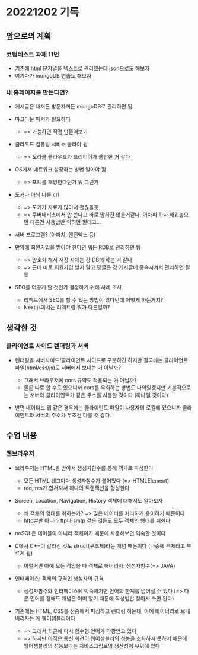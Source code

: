 # 20221202 기록
## 앞으로의 계획
### 코딩테스트 과제 11번
- 기존에 html 문자열을 텍스트로 관리했는데 json으로도 해보자
- 여기다가 mongoDB 연습도 해보자

<!-- ### 블로그 만들기
- 홈페이지로 갈아타더라도 일단 블로그 만들던 거 마무리는 짓자
  - 구글 커스텀 서치 엔진 추가
  - 포스팅에서 이전글, 다음글 출력 -->

### 내 홈페이지를 만든다면?
- 게시글은 내꺼든 방문자꺼든 mongoDB로 관리하면 됨

- 마크다운 파서가 필요하다
  - => 가능하면 직접 만들어보기

- 클라우드 컴퓨팅 서비스 골라야 됨
  - => 오라클 클라우드가 프리티어가 쓸만한 거 같다

- OS에서 네트워크 설정하는 방법 알아야 됨
  - => 포트를 개방한다던가 뭐 그런거

- 도커나 아님 다른 cri
  - => 도커가 자료가 많아서 괜찮을듯
  - => 쿠버네티스에서 안 쓴다고 바로 망하진 않을거같다. 어차피 하나 배워놓으면 다른건 사용법만 익히면 될테고...

- 서버 프로그램? (아파치, 엔진엑스 등)

- 만약에 회원가입을 받아야 한다면 뭐든 RDB로 관리하면 됨
  - => 암호화 해서 저장 자체는 걍 DB에 하는 거 같다
  - => 근데 따로 회원가입 받지 말고 댓글은 걍 게시글에 종속시켜서 관리하면 될듯

- SEO를 어떻게 할 것인가 결정하기 위해 사례 조사
  - 리액트에서 SEO를 할 수 있는 방법이 있다던데 어떻게 하는거지?
  - Next.js에서는 리액트랑 뭐가 다른걸까?

## 생각한 것
### 클라이언트 사이드 렌더링과 서버
- 렌더링을 서버사이드/클라이언트 사이드로 구분하긴 하지만 결국에는 클라이언트 파일(html/css/js)도 서버에서 보내는 거 아닐까?
  - 그래서 브라우저에 cors 규약도 적용되는 거 아닐까? 
  - 물론 따로 할 수도 있으니까 cors를 우회하는 방법도 나와있겠지만 기본적으로는 서버와 클라이언트가 같은 주소를 사용할 것이다 (하나일 것이다)

- 반면 네이티브 앱 같은 경우에는 클라이언트 파일이 사용자의 로컬에 있으니까 클라이언트와 서버의 주소가 무조건 다를 것 같다.

## 수업 내용
### 웹브라우저
- 브라우저는 HTML을 받아서 생성자함수를 통해 객체로 파싱한다
  - 모든 HTML 태그마다 생성자함수가 붙어있다 (=> HTMLElement)
  - req, res가 합쳐져서 하나의 트랜잭션을 형성한다

- Screen, Location, Navigation, History 객체에 대해서도 알아보자
  - 왜 객체의 형태를 취하는가? => 많은 데이터를 처리하기 용이하기 때문이다
  - http뿐만 아니라 ftp나 smtp 같은 것들도 모두 객체의 형태를 취한다

- noSQL은 테이블이 아니라 객체이기 때문에 사용해보면 익숙할 것이다

- C에서 C++이 갈라진 것도 struct(구조체)라는 개념 때문이다 (나중에 객체라고 부르게 됨)
  - 이럴거면 아예 모든 작업을 다 객체로 해버리자: 생성자함수(=> JAVA)

- 인터페이스: 객체의 규격인 생성자의 규격
  - 생성자함수와 인터페이스에 익숙해지면 언어의 한계를 넘어설 수 있다 (=> 다른 언어를 접해도 개념은 이미 알기 때문에 작성법만 찾아서 쓰면 된다)

- 기존에는 HTML, CSS를 전송해서 파싱하고 렌더링 하는데, 아예 바이너리로 보내버리자는 게 웹어셈블리이다
  - => 그래서 최근에 다시 함수형 언어가 각광받고 있다
  - => 하지만 아직은 통신 회선이 웹어셈블리의 성능을 소화하지 못하기 때문에 웹어셈블리의 성능보다는 자바스크립트의 생산성이 우위에 있다
